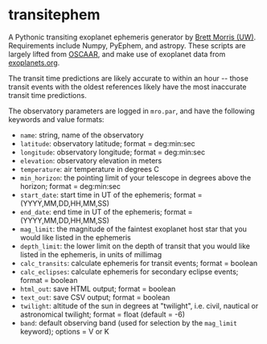 transitephem
============

A Pythonic transiting exoplanet ephemeris generator by [Brett Morris (UW)](http://staff.washington.edu/bmmorris/). Requirements include Numpy, PyEphem, and astropy. These scripts are largely lifted from [OSCAAR](http://oscaar.github.io/OSCAAR/), and make use of exoplanet data from [exoplanets.org](http://exoplanets.org/). 

The transit time predictions are likely accurate to within an hour -- those transit events with the oldest references likely have the most inaccurate transit time predictions.

The observatory parameters are logged in `mro.par`, and have the following keywords and value formats:
* `name`: string, name of the observatory
* `latitude`: observatory latitude; format = deg:min:sec
* `longitude`: observatory longitude; format = deg:min:sec
* `elevation`: observatory elevation in meters
* `temperature`: air temperature in degrees C
* `min_horizon`: the pointing limit of your telescope in degrees above the horizon; format = deg:min:sec
* `start_date`: start time in UT of the ephemeris; format = (YYYY,MM,DD,HH,MM,SS)
* `end_date`: end time in UT of the ephemeris; format = (YYYY,MM,DD,HH,MM,SS)
* `mag_limit`: the magnitude of the faintest exoplanet host star that you would like listed in the ephemeris
* `depth_limit`: the lower limit on the depth of transit that you would like listed in the ephemeris, in units of millimag
* `calc_transits`: calculate ephemeris for transit events; format = boolean
* `calc_eclipses`: calculate ephemeris for secondary eclipse events; format = boolean
* `html_out`: save HTML output; format = boolean
* `text_out`: save CSV output; format = boolean
* `twilight`: altitude of the sun in degrees at "twilight", i.e. civil, nautical or astronomical twilight; format = float (default = -6)
* `band`: default observing band (used for selection by the `mag_limit` keyword); options = V or K
